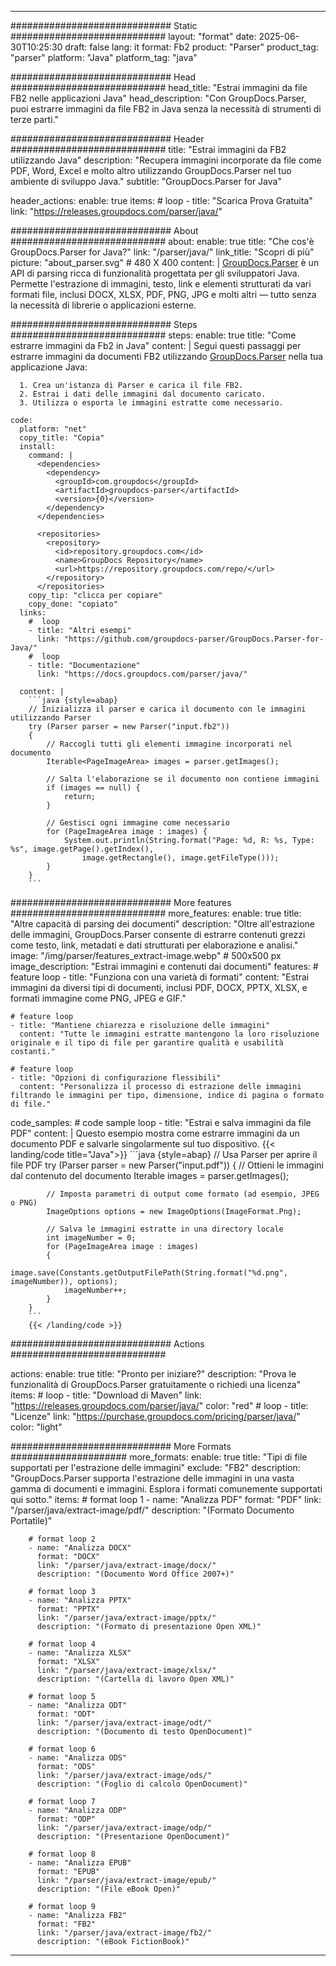 


---
############################# Static ############################
layout: "format"
date:  2025-06-30T10:25:30
draft: false
lang: it
format: Fb2
product: "Parser"
product_tag: "parser"
platform: "Java"
platform_tag: "java"

############################# Head ############################
head_title: "Estrai immagini da file FB2 nelle applicazioni Java"
head_description: "Con GroupDocs.Parser, puoi estrarre immagini da file FB2 in Java senza la necessità di strumenti di terze parti."

############################# Header ############################
title: "Estrai immagini da FB2 utilizzando Java" 
description: "Recupera immagini incorporate da file come PDF, Word, Excel e molto altro utilizzando GroupDocs.Parser nel tuo ambiente di sviluppo Java."
subtitle: "GroupDocs.Parser for Java" 

header_actions:
  enable: true
  items:
    #  loop
    - title: "Scarica Prova Gratuita"
      link: "https://releases.groupdocs.com/parser/java/"
      
############################# About ############################
about:
    enable: true
    title: "Che cos'è GroupDocs.Parser for Java?"
    link: "/parser/java/"
    link_title: "Scopri di più"
    picture: "about_parser.svg" # 480 X 400
    content: |
       [GroupDocs.Parser](/parser/java/) è un API di parsing ricca di funzionalità progettata per gli sviluppatori Java. Permette l'estrazione di immagini, testo, link e elementi strutturati da vari formati file, inclusi DOCX, XLSX, PDF, PNG, JPG e molti altri — tutto senza la necessità di librerie o applicazioni esterne.

############################# Steps ############################
steps:
    enable: true
    title: "Come estrarre immagini da Fb2 in Java"
    content: |
      Segui questi passaggi per estrarre immagini da documenti FB2 utilizzando [GroupDocs.Parser](/parser/java/) nella tua applicazione Java:
      
      1. Crea un'istanza di Parser e carica il file FB2.
      2. Estrai i dati delle immagini dal documento caricato.
      3. Utilizza o esporta le immagini estratte come necessario.
   
    code:
      platform: "net"
      copy_title: "Copia"
      install:
        command: |
          <dependencies>
            <dependency>
              <groupId>com.groupdocs</groupId>
              <artifactId>groupdocs-parser</artifactId>
              <version>{0}</version>
            </dependency>
          </dependencies>

          <repositories>
            <repository>
              <id>repository.groupdocs.com</id>
              <name>GroupDocs Repository</name>
              <url>https://repository.groupdocs.com/repo/</url>
            </repository>
          </repositories>
        copy_tip: "clicca per copiare"
        copy_done: "copiato"
      links:
        #  loop
        - title: "Altri esempi"
          link: "https://github.com/groupdocs-parser/GroupDocs.Parser-for-Java/"
        #  loop
        - title: "Documentazione"
          link: "https://docs.groupdocs.com/parser/java/"
          
      content: |
        ```java {style=abap}
        // Inizializza il parser e carica il documento con le immagini utilizzando Parser
        try (Parser parser = new Parser("input.fb2"))
        {
            // Raccogli tutti gli elementi immagine incorporati nel documento
            Iterable<PageImageArea> images = parser.getImages();

            // Salta l'elaborazione se il documento non contiene immagini
            if (images == null) {
                return;
            }

            // Gestisci ogni immagine come necessario
            for (PageImageArea image : images) {
                System.out.println(String.format("Page: %d, R: %s, Type: %s", image.getPage().getIndex(), 
                    image.getRectangle(), image.getFileType()));
            }
        }
        ```            

############################# More features ############################
more_features:
  enable: true
  title: "Altre capacità di parsing dei documenti"
  description: "Oltre all'estrazione delle immagini, GroupDocs.Parser consente di estrarre contenuti grezzi come testo, link, metadati e dati strutturati per elaborazione e analisi."
  image: "/img/parser/features_extract-image.webp" # 500x500 px
  image_description: "Estrai immagini e contenuti dai documenti"
  features:
    # feature loop
    - title: "Funziona con una varietà di formati"
      content: "Estrai immagini da diversi tipi di documenti, inclusi PDF, DOCX, PPTX, XLSX, e formati immagine come PNG, JPEG e GIF."

    # feature loop
    - title: "Mantiene chiarezza e risoluzione delle immagini"
      content: "Tutte le immagini estratte mantengono la loro risoluzione originale e il tipo di file per garantire qualità e usabilità costanti."

    # feature loop
    - title: "Opzioni di configurazione flessibili"
      content: "Personalizza il processo di estrazione delle immagini filtrando le immagini per tipo, dimensione, indice di pagina o formato di file."
      
  code_samples:
    # code sample loop
    - title: "Estrai e salva immagini da file PDF"
      content: |
        Questo esempio mostra come estrarre immagini da un documento PDF e salvarle singolarmente sul tuo dispositivo.
        {{< landing/code title="Java">}}
        ```java {style=abap}
        //  Usa Parser per aprire il file PDF
        try (Parser parser = new Parser("input.pdf"))
        {
            // Ottieni le immagini dal contenuto del documento
            Iterable<PageImageArea> images = parser.getImages();

            // Imposta parametri di output come formato (ad esempio, JPEG o PNG)
            ImageOptions options = new ImageOptions(ImageFormat.Png);

            // Salva le immagini estratte in una directory locale
            int imageNumber = 0;
            for (PageImageArea image : images)
            {
                image.save(Constants.getOutputFilePath(String.format("%d.png", imageNumber)), options);
                imageNumber++;
            }
        }
        ```
        {{< /landing/code >}}


############################# Actions ############################

actions:
  enable: true
  title: "Pronto per iniziare?"
  description: "Prova le funzionalità di GroupDocs.Parser gratuitamente o richiedi una licenza"
  items:
    #  loop
    - title: "Download di Maven"
      link: "https://releases.groupdocs.com/parser/java/"
      color: "red"
        #  loop
    - title: "Licenze"
      link: "https://purchase.groupdocs.com/pricing/parser/java/"
      color: "light"


############################# More Formats #####################
more_formats:
    enable: true
    title: "Tipi di file supportati per l'estrazione delle immagini"
    exclude: "FB2"
    description: "GroupDocs.Parser supporta l'estrazione delle immagini in una vasta gamma di documenti e immagini. Esplora i formati comunemente supportati qui sotto."
    items: 
        # format loop 1
        - name: "Analizza PDF"
          format: "PDF"
          link: "/parser/java/extract-image/pdf/"
          description: "(Formato Documento Portatile)"
          
        # format loop 2
        - name: "Analizza DOCX"
          format: "DOCX"
          link: "/parser/java/extract-image/docx/"
          description: "(Documento Word Office 2007+)"
          
        # format loop 3
        - name: "Analizza PPTX"
          format: "PPTX"
          link: "/parser/java/extract-image/pptx/"
          description: "(Formato di presentazione Open XML)"
          
        # format loop 4
        - name: "Analizza XLSX"
          format: "XLSX"
          link: "/parser/java/extract-image/xlsx/"
          description: "(Cartella di lavoro Open XML)"
          
        # format loop 5
        - name: "Analizza ODT"
          format: "ODT"
          link: "/parser/java/extract-image/odt/"
          description: "(Documento di testo OpenDocument)"
          
        # format loop 6
        - name: "Analizza ODS"
          format: "ODS"
          link: "/parser/java/extract-image/ods/"
          description: "(Foglio di calcolo OpenDocument)"
          
        # format loop 7
        - name: "Analizza ODP"
          format: "ODP"
          link: "/parser/java/extract-image/odp/"
          description: "(Presentazione OpenDocument)"
          
        # format loop 8
        - name: "Analizza EPUB"
          format: "EPUB"
          link: "/parser/java/extract-image/epub/"
          description: "(File eBook Open)"
          
        # format loop 9
        - name: "Analizza FB2"
          format: "FB2"
          link: "/parser/java/extract-image/fb2/"
          description: "(eBook FictionBook)"
         
          

---
